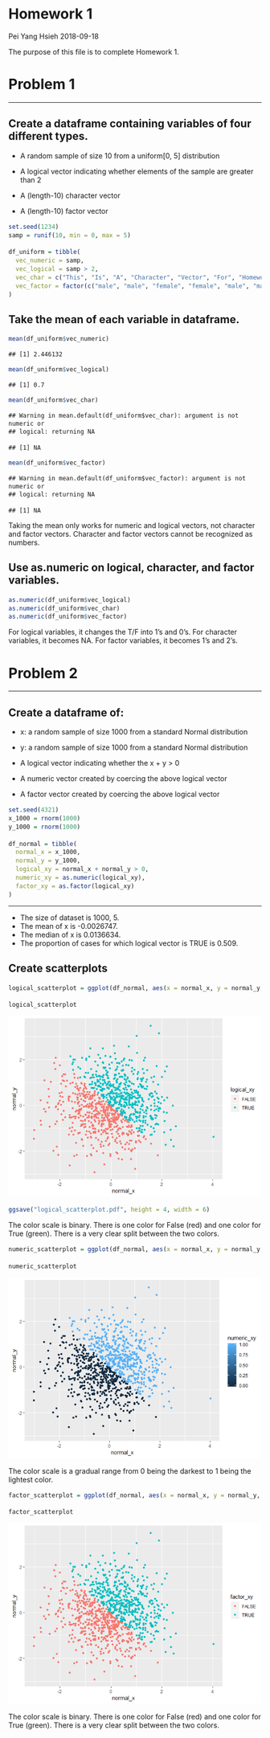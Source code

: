 Homework 1
================
Pei Yang Hsieh
2018-09-18

The purpose of this file is to complete Homework 1.

# Problem 1

-----

## Create a dataframe containing variables of four different types.

  - A random sample of size 10 from a uniform\[0, 5\] distribution

  - A logical vector indicating whether elements of the sample are
    greater than 2

  - A (length-10) character vector

  - A (length-10) factor vector

<!-- end list -->

``` r
set.seed(1234)
samp = runif(10, min = 0, max = 5)

df_uniform = tibble(
  vec_numeric = samp,
  vec_logical = samp > 2,
  vec_char = c("This", "Is", "A", "Character", "Vector", "For", "Homework", "One", "Data", "Science"),
  vec_factor = factor(c("male", "male", "female", "female", "male", "male", "female", "female", "male", "male"))
)
```

## Take the mean of each variable in dataframe.

``` r
mean(df_uniform$vec_numeric)
```

    ## [1] 2.446132

``` r
mean(df_uniform$vec_logical)
```

    ## [1] 0.7

``` r
mean(df_uniform$vec_char)
```

    ## Warning in mean.default(df_uniform$vec_char): argument is not numeric or
    ## logical: returning NA

    ## [1] NA

``` r
mean(df_uniform$vec_factor)
```

    ## Warning in mean.default(df_uniform$vec_factor): argument is not numeric or
    ## logical: returning NA

    ## [1] NA

Taking the mean only works for numeric and logical vectors, not
character and factor vectors. Character and factor vectors cannot be
recognized as numbers.

## Use as.numeric on logical, character, and factor variables.

``` r
as.numeric(df_uniform$vec_logical)
as.numeric(df_uniform$vec_char)
as.numeric(df_uniform$vec_factor)
```

For logical variables, it changes the T/F into 1’s and 0’s. For
character variables, it becomes NA. For factor variables, it becomes 1’s
and 2’s.

# Problem 2

-----

## Create a dataframe of:

  - x: a random sample of size 1000 from a standard Normal distribution

  - y: a random sample of size 1000 from a standard Normal distribution

  - A logical vector indicating whether the x + y \> 0

  - A numeric vector created by coercing the above logical vector

  - A factor vector created by coercing the above logical vector

<!-- end list -->

``` r
set.seed(4321)
x_1000 = rnorm(1000)
y_1000 = rnorm(1000)

df_normal = tibble(
  normal_x = x_1000,
  normal_y = y_1000,
  logical_xy = normal_x + normal_y > 0,
  numeric_xy = as.numeric(logical_xy),
  factor_xy = as.factor(logical_xy)
)
```

-----

  - The size of dataset is 1000, 5.
  - The mean of x is -0.0026747.
  - The median of x is 0.0136634.
  - The proportion of cases for which logical vector is TRUE is
0.509.

## Create scatterplots

``` r
logical_scatterplot = ggplot(df_normal, aes(x = normal_x, y = normal_y, colour = logical_xy))  + geom_point()

logical_scatterplot
```

![](p8105_hw1_ph2538_files/figure-gfm/logical_scatterplot-1.png)<!-- -->

``` r
ggsave("logical_scatterplot.pdf", height = 4, width = 6)
```

The color scale is binary. There is one color for False (red) and one
color for True (green). There is a very clear split between the two
colors.

``` r
numeric_scatterplot = ggplot(df_normal, aes(x = normal_x, y = normal_y, colour = numeric_xy))  + geom_point()

numeric_scatterplot
```

![](p8105_hw1_ph2538_files/figure-gfm/numeric_scatterplot-1.png)<!-- -->

The color scale is a gradual range from 0 being the darkest to 1 being
the lightest
color.

``` r
factor_scatterplot = ggplot(df_normal, aes(x = normal_x, y = normal_y, colour = factor_xy))  + geom_point()

factor_scatterplot
```

![](p8105_hw1_ph2538_files/figure-gfm/factor_scatterplot-1.png)<!-- -->

The color scale is binary. There is one color for False (red) and one
color for True (green). There is a very clear split between the two
colors.
